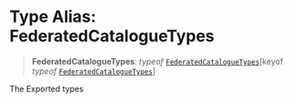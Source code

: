 # Type Alias: FederatedCatalogueTypes

> **FederatedCatalogueTypes**: *typeof* [`FederatedCatalogueTypes`](../variables/FederatedCatalogueTypes.md)\[keyof *typeof* [`FederatedCatalogueTypes`](../variables/FederatedCatalogueTypes.md)\]

The Exported types
